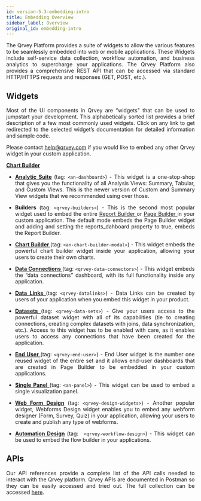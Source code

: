 ```yaml
---
id: version-5.3-embedding-intro
title: Embedding Overview
sidebar_label: Overview
original_id: embedding-intro
---
```


<div style="text-align: justify">

The Qrvey Platform provides a suite of widgets to allow the various features to be seamlessly embedded into web or mobile applications. These Widgets include self-service data collection, workflow automation, and business analytics to supercharge your applications. The Qrvey Platform also provides a comprehensive REST API that can be accessed via standard HTTP/HTTPS requests and responses (GET, POST, etc.).

## Widgets

Most of the UI components in Qrvey are “widgets" that can be used to jumpstart your development. This alphabetically sorted list provides a brief description of a few most commonly used widgets. Click on any link to get redirected to the selected widget’s documentation for detailed information and sample code. 

Please contact help@qrvey.com if you would like to embed any other Qrvey widget in your custom application.

<a href="/docs/embedding/widgets/app-building/chart-builder/"><strong>Chart Builder </strong></a>

*  <a href="/docs/embedding/widgets/analytics/analytic-suite/"> <strong>Analytic Suite</strong></a>
(tag: ```<an-dashboard>```) - This widget is a one-stop-shop that gives you the functionality of all Analysis Views: Summary, Tabular, and Custom Views. This is the newer version of Custom and Summary View widgets that we recommended using over those.

* **Builders** (tag: ```<qrvey-builders>```) - This is the second most popular widget used to embed the entire <a href="/docs/embedding/widgets/app-building/widget-report-builder/"> Report Builder </a> or <a href="/docs/embedding/widgets/app-building/widget-page-builder/">Page Builder </a>
 in your custom application. The default mode embeds the Page Builder widget and adding and setting the reports_dahboard property to true, embeds the Report Builder.

* <a href="/docs/embedding/widgets/app-building/chart-builder/"><strong>Chart Builder </strong></a> (tag: ```<an-chart-builder-modal>```) - This widget embeds the powerful chart builder widget inside your application, allowing your users to create their own charts.

* <a href="/docs/embedding/widgets/data-sources/widget-dataconnectors/"><strong>Data Connections </strong></a>(tag: ```<qrvey-data-connectors>```) - This widget embeds the “data connections” dashboard, with its full functionality inside any application.

* <a href="/docs/embedding/widgets/data-sources/widget-datalinks/"><strong>Data Links </strong></a>(tag: ```<qrvey-datalinks>```) - Data Links can be created by users of your application when you embed this widget in your product.

* <a href="/docs/embedding/widgets/data-sources/datasets-widget/"><strong>Datasets </strong></a> (tag: ```<qrvey-data-sets>```) - Give your users access to the powerful dataset widget with all of its capabilities (tie to creating connections, creating complex datasets with joins, data synchronization, etc.). Access to this widget has to be enabled with care, as it enables users to access any connections that have been created for the application.

* <a href="/docs/embedding/widgets/app-building/widget-end-user/"><strong>End User </strong></a> (tag: ```<qrvey-end-user>```) - End User widget is the number one reused widget of the entire set and it allows end-user dashboards that are created in Page Builder to be embedded in your custom applications.

* <a href="/docs/embedding/widgets/analytics/single-panel/"><strong>Single Panel </strong></a> (tag: ```<an-panel>```) - This widget can be used to embed a single visualization panel.

* <a href="/docs/embedding/widgets/data-sources/widget-webforms/
"><strong>Web Form Design</strong></a> (tag: ```<qrvey-design-widgets>```) - Another popular widget, Webforms Design widget enables you to embed any webform designer (Form, Survey, Quiz) in your application, allowing your users to create and publish any type of webforms.

* <a href="/docs/embedding/widgets/automation/widget-automation/"><strong>Automation Design</strong></a> (tag: ``` <qrvey-workflow-design>```) - This widget can be used to embed the flow builder in your applications.




## APIs
Our API references provide a complete list of the API calls needed to interact with the Qrvey platform. Qrvey APIs are documented in Postman so they can be easily accessed and tried out. The full collection can be accessed <a href="https://bit.ly/3lUHsQg">here</a>.

